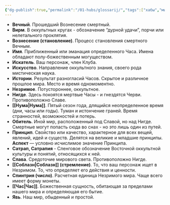 ```yaml
---
{"dg-publish":true,"permalink":"/01-hubs/glossarij/","tags":["хабы","мир"]}
---
```


- **Вечный**. Прошедший Вознесение смертный. 
- **Вирм**. В оккультных кругах - обозначение “дурной удачи”, порчи или нелетального проклятия. 
- **Вознесение (становление)**. Процесс становления смертного Вечным. 
- **Имя**. Приближенный или эманация определенного Часа. Имена обладают полу-божественным могуществом. 
- **Искатель**. Ваш персонаж, член Клуба. 
- **Искусство**. Направление оккультного знания, своего рода мистическая наука.
- **Истории**. Результат разногласий Часов. Скрытое и различное прошлое мира. Место и время одномоментно.
- **Незримое**. Потустороннее, оккультное.
- **Нигде**. Здесь покоятся мертвые Часы - и гнездятся Черви. Противоположно Славе.
- **[[Нума\|Нума]]**. Пятый сезон года, длящийся неопределенное время (дни, часы или годы). Туман и истончение граней. Время странностей, возможностей и потерь.
- **Обитель**. Иной мир, расположенный под Славой, но над Нигде. Смертные могут попасть сюда во снах - но это лишь один из путей. 
- **Принцип**. Свойство или качество, характерное для всех вещей, явлений, идей и существ. Делятся на великие и младшие принципы. **Аспект** — условно исчислимое значение Принципа.
- **Сатрап, Сатрапия** - Сленговое обозначение Восточной оккультной культуры и понятий, относящихся к ней.
- **Слава**. Средоточие мирового света. Противоположно Нигде. 
- **[[Соблазн\|Соблазн]] (стремление)**. То, что ваш персонаж ищет в Незримом. То, что определяет его действия и ценности. 
- **Спинтрия (число)**. Расчетная единица Незримого мира. Чаще всего имеет форму монеты.
- **[[Час\|Час]]**. Божественная сущность, обитающая за пределами нашего мира и определяющая его бытие. 
- **Явь**. Наш мир, обыденный и простой. 

